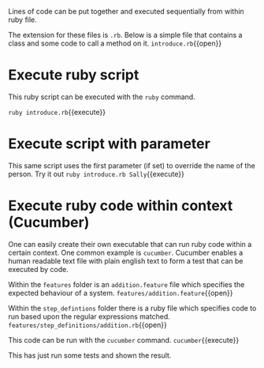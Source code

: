 Lines of code can be put together and executed sequentially from within ruby file. 

The extension for these files is `.rb`. Below is a simple file that contains a class
and some code to call a method on it.
`introduce.rb`{{open}}

# Execute ruby script

This ruby script can be executed with the `ruby` command. 

`ruby introduce.rb`{{execute}}

# Execute script with parameter

This same script uses the first parameter (if set) to override the name of the person. Try it out
`ruby introduce.rb Sally`{{execute}}

# Execute ruby code within context (Cucumber)

One can easily create their own executable that can run ruby code within a certain context. One common
example is `cucumber`. Cucumber enables a human readable text file with plain english text to form a test that can
be executed by code. 

Within the `features` folder is an `addition.feature` file which specifies the expected behaviour of a system.
`features/addition.feature`{{open}}

Within the `step_defintions` folder there is a ruby file which specifies code to run based upon the regular
expressions matched.
`features/step_definitions/addition.rb`{{open}}

This code can be run with the `cucumber` command. `cucumber`{{execute}}

This has just run some tests and shown the result.